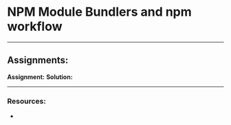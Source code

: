 # NPM Module Bundlers and npm workflow

---

## Assignments:

**Assignment:** []()
**Solution:** []()

---

### Resources:

- []()
